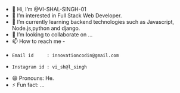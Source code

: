 - 👋 Hi, I’m @VI-SHAL-SINGH-01
- 👀 I’m interested in Full Stack Web Developer.
- 🌱 I’m currently learning backend technologies such as Javascript, Node.js,python and django.
- 💞️ I’m looking to collaborate on ...
- 📫 How to reach me -
-     Email id     : innovationcodin@gmail.com
-     Instagram id : vi_sh@l_singh
- 😄 Pronouns: He.
- ⚡ Fun fact: ...

<!---
VI-SHAL-SINGH-01/VI-SHAL-SINGH-01 is a ✨ special ✨ repository because its `README.md` (this file) appears on your GitHub profile.
You can click the Preview link to take a look at your changes.
--->
